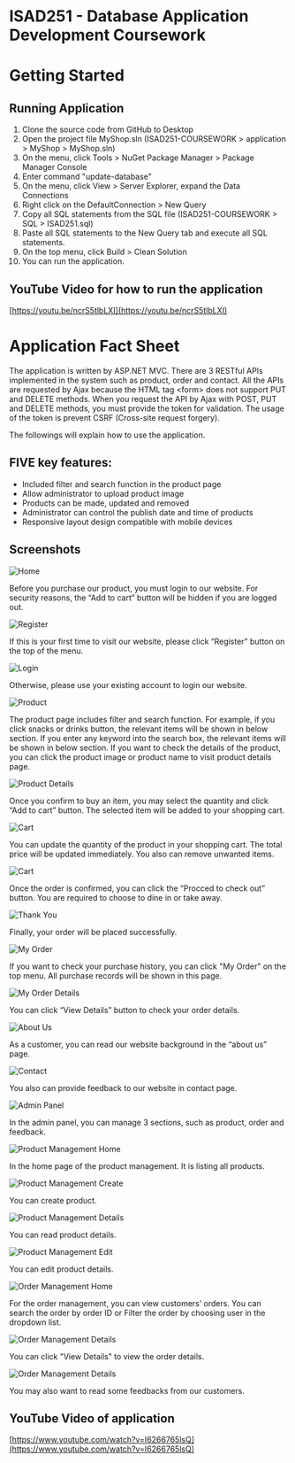 # ISAD251 - Database Application Development Coursework

# Getting Started

## Running Application

1. Clone the source code from GitHub to Desktop
2. Open the project file MyShop.sln (ISAD251-COURSEWORK > application > MyShop > MyShop.sln)
3. On the menu, click Tools > NuGet Package Manager > Package Manager Console
4. Enter command "update-database"
5. On the menu, click View > Server Explorer, expand the Data Connections
7. Right click on the DefaultConnection > New Query
8. Copy all SQL statements from the SQL file (ISAD251-COURSEWORK > SQL > ISAD251.sql)
9. Paste all SQL statements to the New Query tab and execute all SQL statements.
10. On the top menu, click Build > Clean Solution
11. You can run the application.

## YouTube Video for how to run the application
[https://youtu.be/ncrS5tlbLXI](https://youtu.be/ncrS5tlbLXI)


# Application Fact Sheet

The application is written by ASP.NET MVC. There are 3 RESTful APIs implemented in the system such as product, order and contact. All the APIs are requested by Ajax because the HTML tag \<form> does not support PUT and DELETE methods. When you request the API by Ajax with POST, PUT and DELETE methods, you must provide the token for validation. The usage of the token is prevent CSRF (Cross-site request forgery).

The followings will explain how to use the application.

## FIVE key features:
-	Included filter and search function in the product page
-	Allow administrator to upload product image
-	Products can be made, updated and removed
-	Administrator can control the publish date and time of products
-	Responsive layout design compatible with mobile devices

## Screenshots

![Home](/documentation/screenshots/home.png?raw=true "Chrome")

Before you purchase our product, you must login to our website. For security reasons, the “Add to cart” button will be hidden if you are logged out.

![Register](/documentation/screenshots/register.png?raw=true "Chrome")

If this is your first time to visit our website, please click “Register” button on the top of the menu.

![Login](/documentation/screenshots/login.png?raw=true "Chrome")

Otherwise, please use your existing account to login our website.

![Product](/documentation/screenshots/products.png?raw=true "Chrome")

The product page includes filter and search function. For example, if you click snacks or drinks button, the relevant items will be shown in below section. If you enter any keyword into the search box, the relevant items will be shown in below section. If you want to check the details of the product, you can click the product image or product name to visit product details page. 

![Product Details](/documentation/screenshots/product_details.png?raw=true "Chrome")

Once you confirm to buy an item, you may select the quantity and click “Add to cart” button. The selected item will be added to your shopping cart.

![Cart](/documentation/screenshots/cart.png?raw=true "Chrome")

You can update the quantity of the product in your shopping cart. The total price will be updated immediately. You also can remove unwanted items. 

![Cart](/documentation/screenshots/cart_delivery.png?raw=true "Chrome")

Once the order is confirmed, you can click the “Procced to check out” button. You are required to choose to dine in or take away.

![Thank You](/documentation/screenshots/thank_you.png?raw=true "Chrome")

Finally, your order will be placed successfully.

![My Order](/documentation/screenshots/my_order.png?raw=true "Chrome")

If you want to check your purchase history, you can click "My Order" on the top menu. All purchase records will be shown in this page.

![My Order Details](/documentation/screenshots/my_order_details.png?raw=true "Chrome")

You can click “View Details” button to check your order details.

![About Us](/documentation/screenshots/about_us.png?raw=true "Chrome")

As a customer, you can read our website background in the “about us” page.

![Contact](/documentation/screenshots/contact.png?raw=true "Chrome")

You also can provide feedback to our website in contact page.

![Admin Panel](/documentation/screenshots/admin_panel.png?raw=true "Chrome")

In the admin panel, you can manage 3 sections, such as product, order and feedback.

![Product Management Home](/documentation/screenshots/admin_product_management_home.png?raw=true "Chrome")

In the home page of the product management. It is listing all products.

![Product Management Create](/documentation/screenshots/admin_product_management_create.png?raw=true "Chrome")

You can create product.

![Product Management Details](/documentation/screenshots/admin_product_management_details.png?raw=true "Chrome")

You can read product details.

![Product Management Edit](/documentation/screenshots/admin_product_management_edit.png?raw=true "Chrome")

You can edit product details.

![Order Management Home](/documentation/screenshots/admin_order_management_home.png?raw=true "Chrome")

For the order management, you can view customers’ orders. You can search the order by order ID or Filter the order by choosing user in the dropdown list.

![Order Management Details](/documentation/screenshots/admin_order_management_details.png?raw=true "Chrome")

You can click "View Details" to view the order details.

![Order Management Details](/documentation/screenshots/admin_feedback_management.png?raw=true "Chrome")

You may also want to read some feedbacks from our customers.

## YouTube Video of application

[https://www.youtube.com/watch?v=I6266765lsQ](https://www.youtube.com/watch?v=I6266765lsQ)